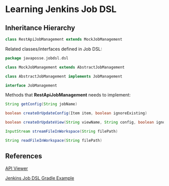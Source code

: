 # Learning Jenkins Job DSL

## Inheritance Hierarchy
```groovy
class RestApiJobManagement extends MockJobManagement
```

Related classes/interfaces defined in Job DSL:
```groovy
package javaposse.jobdsl.dsl

class MockJobManagement extends AbstractJobManagement

class AbstractJobManagement implements JobManagement

interface JobManagement
```

Methods that **RestApiJobManagement** needs to implement:
```groovy
String getConfig(String jobName)

boolean createOrUpdateConfig(Item item, boolean ignoreExisting)

boolean createOrUpdateView(String viewName, String config, boolean ignoreExisting)

InputStream streamFileInWorkspace(String filePath)

String readFileInWorkspace(String filePath)
```

## References
[API Viewer](https://jenkinsci.github.io/job-dsl-plugin/)

[Jenkins Job DSL Gradle Example](https://github.com/sheehan/job-dsl-gradle-example)
